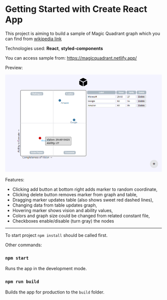 # Getting Started with Create React App

This project is aiming to build a sample of Magic Quadrant graph which you can find from [wikipedia link](https://en.wikipedia.org/wiki/Magic_Quadrant)

Technologies used: **React**, **styled-components**

You can access sample from: https://magicquadrant.netlify.app/

Preview:

![](/public/ss.png)

Features:

- Clicking add button at bottom right adds marker to random coordinate,
- Clicking delete button removes marker from graph and table,
- Dragging marker updates table (also shows sweet red dashed lines),
- Changing data from table updates graph,
- Hovering marker shows vision and ability values,
- Colors and graph size could be changed from related constant file,
- Checkboxes enable/disable (turn gray) the nodes

<hr> 

To start project `npm install` should be called first. 

Other commands:

### `npm start`

Runs the app in the development mode.

### `npm run build`

Builds the app for production to the `build` folder.
